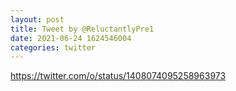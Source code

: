 ```yaml
--- 
layout: post 
title: Tweet by @ReluctantlyPre1 
date: 2021-06-24 1624546004 
categories: twitter 
--- 
```

https://twitter.com/o/status/1408074095258963973